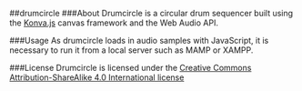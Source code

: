 ##drumcircle
###About
Drumcircle is a circular drum sequencer built using the [Konva.js](https://github.com/konvajs/konva) canvas framework and the Web Audio API.

###Usage
As drumcircle loads in audio samples with JavaScript, it is necessary to run it from a local server such as MAMP or XAMPP.

###License
Drumcircle is licensed under the [Creative Commons Attribution-ShareAlike 4.0 International license](https://creativecommons.org/licenses/by-sa/4.0/)

